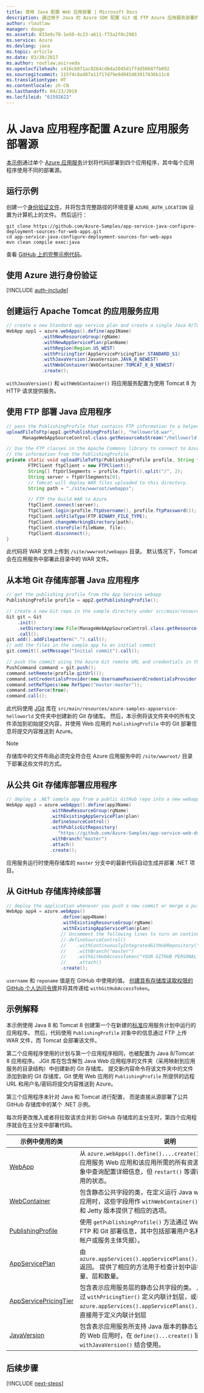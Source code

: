 ```yaml
---
title: 使用 Java 配置 Web 应用部署 | Microsoft Docs
description: 通过用于 Java 的 Azure SDK 配置 Git 或 FTP Azure 应用服务部署的 Java 示例代码
author: rloutlaw
manager: douge
ms.assetid: 833e9c78-1e50-4c23-a611-f73a2f0c2983
ms.service: Azure
ms.devlang: java
ms.topic: article
ms.date: 03/30/2017
ms.author: routlaw;asirveda
ms.openlocfilehash: c416cb871ac8264cd6da2045d1ffdd50607fb092
ms.sourcegitcommit: 115f4c8ad07a11f17d79e9d945d63917836b11c8
ms.translationtype: HT
ms.contentlocale: zh-CN
ms.lasthandoff: 04/23/2019
ms.locfileid: "61592622"
---
```

# <a name="configure-azure-app-service-deployment-sources-from-your-java-applications"></a>从 Java 应用程序配置 Azure 应用服务部署源

[本示例](https://github.com/Azure-Samples/compute-java-create-virtual-machines-across-regions-in-parallel)通过单个 [Azure 应用服务](https://docs.microsoft.com/azure/app-service/)计划将代码部署到四个应用程序，其中每个应用程序使用不同的部署源。

## <a name="run-the-sample"></a>运行示例

创建一个[身份验证文件](https://github.com/Azure/azure-sdk-for-java/blob/master/AUTH.md)，并将包含完整路径的环境变量 `AZURE_AUTH_LOCATION` 设置为计算机上的文件。 然后运行：

```
git clone https://github.com/Azure-Samples/app-service-java-configure-deployment-sources-for-web-apps.git
cd app-service-java-configure-deployment-sources-for-web-apps
mvn clean compile exec:java
```

查看 [GitHub 上的完整示例代码](https://github.com/Azure-Samples/app-service-java-configure-deployment-sources-for-web-apps/blob/master/src/main/java/com/microsoft/azure/management/appservice/samples/ManageWebAppSourceControl.java)。

## <a name="authenticate-with-azure"></a>使用 Azure 进行身份验证

[!INCLUDE [auth-include](includes/java-auth-include.md)]

## <a name="create-a-app-service-app-running-apache-tomcat"></a>创建运行 Apache Tomcat 的应用服务应用

```java
// create a new Standard app service plan and create a single Java 8/Tomcat 8 app in it
WebApp app1 = azure.webApps().define(app1Name)
             .withNewResourceGroup(rgName)
             .withNewAppServicePlan(planName)
             .withRegion(Region.US_WEST)
             .withPricingTier(AppServicePricingTier.STANDARD_S1)
             .withJavaVersion(JavaVersion.JAVA_8_NEWEST)
             .withWebContainer(WebContainer.TOMCAT_8_0_NEWEST)
             .create();
```

`withJavaVersion()` 和 `withWebContainer()` 将应用服务配置为使用 Tomcat 8 为 HTTP 请求提供服务。

## <a name="deploy-a-java-application-using-ftp"></a>使用 FTP 部署 Java 应用程序
```java
// pass the PublishingProfile that contains FTP information to a helper method 
uploadFileToFtp(app1.getPublishingProfile(), "helloworld.war", 
      ManageWebAppSourceControl.class.getResourceAsStream("/helloworld.war"));

// Use the FTP classes in the Apache Commons library to connect to Azure using 
// the information from the PublishingProfile
private static void uploadFileToFtp(PublishingProfile profile, String fileName, InputStream file) throws Exception {
        FTPClient ftpClient = new FTPClient();
        String[] ftpUrlSegments = profile.ftpUrl().split("/", 2);
        String server = ftpUrlSegments[0];
        // Tomcat will deploy WAR files uploaded to this directory.
        String path = "./site/wwwroot/webapps"; 

        // FTP the build WAR to Azure
        ftpClient.connect(server);
        ftpClient.login(profile.ftpUsername(), profile.ftpPassword());
        ftpClient.setFileType(FTP.BINARY_FILE_TYPE);
        ftpClient.changeWorkingDirectory(path);
        ftpClient.storeFile(fileName, file);
        ftpClient.disconnect();
}
```

此代码将 WAR 文件上传到 `/site/wwwroot/webapps` 目录。 默认情况下，Tomcat 会在应用服务中部署此目录中的 WAR 文件。

## <a name="deploy-a-java-application-from-a-local-git-repo"></a>从本地 Git 存储库部署 Java 应用程序

```java
// get the publishing profile from the App Service webapp
PublishingProfile profile = app2.getPublishingProfile();

// create a new Git repo in the sample directory under src/main/resources 
Git git = Git
    .init()
    .setDirectory(new File(ManageWebAppSourceControl.class.getResource("/azure-samples-appservice-helloworld/").getPath()))
    .call();
git.add().addFilepattern(".").call();
// add the files in the sample app to an initial commit
git.commit().setMessage("Initial commit").call(); 

// push the commit using the Azure Git remote URL and credentials in the publishing profile
PushCommand command = git.push();
command.setRemote(profile.gitUrl()); 
command.setCredentialsProvider(new UsernamePasswordCredentialsProvider(profile.gitUsername(), profile.gitPassword()));
command.setRefSpecs(new RefSpec("master:master")); 
command.setForce(true);
command.call();
```      

此代码使用 [JGit](https://eclipse.org/jgit/) 库在 `src/main/resources/azure-samples-appservice-helloworld` 文件夹中创建新的 Git 存储库。 然后，本示例将该文件夹中的所有文件添加到初始提交内容，并使用 Web 应用的 `PublishingProfile` 中的 Git 部署信息将提交内容推送到 Azure。 

>[!NOTE]
> 存储库中的文件布局必须完全符合在 Azure 应用服务中的 `/site/wwwroot/` 目录下部署这些文件的方式。

## <a name="deploy-an-application-from-a-public-git-repo"></a>从公共 Git 存储库部署应用程序

```java
// deploy a .NET sample app from a public GitHub repo into a new webapp
WebApp app3 = azure.webApps().define(app3Name)
                .withNewResourceGroup(rgName)
                .withExistingAppServicePlan(plan)
                .defineSourceControl()
                .withPublicGitRepository(
                   "https://github.com/Azure-Samples/app-service-web-dotnet-get-started")
                .withBranch("master")
                .attach()
                .create();
 ```

 应用服务运行时使用存储库的 `master` 分支中的最新代码自动生成并部署 .NET 项目。

## <a name="continuous-deployment-from-a-github-repo"></a>从 GitHub 存储库持续部署

```java
// deploy the application whenever you push a new commit or merge a pull request into your master branch
WebApp app4 = azure.webApps()
                    .define(app4Name)
                    .withExistingResourceGroup(rgName)
                    .withExistingAppServicePlan(plan)
                    // Uncomment the following lines to turn on continuous deployment scenario
                    //.defineSourceControl()
                    //    .withContinuouslyIntegratedGitHubRepository("username", "reponame")
                    //    .withBranch("master")
                    //    .withGitHubAccessToken("YOUR GITHUB PERSONAL TOKEN")
                    //    .attach()
                    .create();
```  

`username` 和 `reponame` 值是在 GitHub 中使用的值。 [创建具有存储库读取权限的 GitHub 个人访问令牌](https://help.github.com/articles/creating-a-personal-access-token-for-the-command-line/)并将其传递给 `withGitHubAccessToken`。 


## <a name="sample-explanation"></a>示例解释

本示例使用 Java 8 和 Tomcat 8 创建第一个在新建的[标准](https://docs.microsoft.com/azure/app-service/azure-web-sites-web-hosting-plans-in-depth-overview)应用服务计划中运行的应用程序。 然后，代码使用 `PublishingProfile` 对象中的信息通过 FTP 上传 WAR 文件，而 Tomcat 会部署该文件。

第二个应用程序使用的计划与第一个应用程序相同，也被配置为 Java 8/Tomcat 8 应用程序。 JGit 库在包含解包 Java Web 应用程序的文件夹（采用映射到应用服务的目录结构）中创建新的 Git 存储库。 提交新内容命令将该文件夹中的文件添加到新的 Git 存储库，Git 使用 Web 应用的 `PublishingProfile` 所提供的远程 URL 和用户名/密码将提交内容推送到 Azure。

第三个应用程序未针对 Java 和 Tomcat 进行配置， 而是直接从源部署了公共 GitHub 存储库中的某个 .NET 示例。

每次将更改推入或者将拉取请求合并到 GitHub 存储库的主分支时，第四个应用程序就会在主分支中部署代码。

| 示例中使用的类 | 说明
|-------|-------|
| [WebApp](https://docs.microsoft.com/java/api/com.microsoft.azure.management.appservice._web_app) | 从 `azure.webApps().define()....create()` Fluent 链创建。 创建应用服务 Web 应用和该应用所需的所有资源。 大多数方法会在对象中查询配置详细信息，但 `restart()` 等谓词方法会更改 Web 应用的状态。
| [WebContainer](https://docs.microsoft.com/java/api/com.microsoft.azure.management.appservice._web_container) | 包含静态公共字段的类，在定义运行 Java webcontainer 的 Web 应用时，这些字段用作 `withWebContainer()` 的参数。 为 Tomcat 和 Jetty 版本提供了相应的选项。
| [PublishingProfile](https://docs.microsoft.com/java/api/com.microsoft.azure.management.appservice._publishing_profile) | 使用 `getPublishingProfile()` 方法通过 WebApp 对象获取。 包含 FTP 和 Git 部署信息，其中包括部署用户名和密码（不同于 Azure 帐户或服务主体凭据）。
| [AppServicePlan](https://docs.microsoft.com/java/api/com.microsoft.azure.management.appservice._app_service_plan) | 由 `azure.appServices().appServicePlans().getByResourceGroup()` 返回。 提供了相应的方法用于检查计划中运行的 Web 应用的容量、层和数量。
| [AppServicePricingTier](https://docs.microsoft.com/java/api/com.microsoft.azure.management.appservice._app_service_pricing_tier) | 包含表示应用服务层的静态公共字段的类。 用于在创建应用期间通过 `withPricingTier()` 定义内联计划层，或者在通过 `azure.appServices().appServicePlans().define()` 定义计划时直接用于定义内联计划层
| [JavaVersion](https://docs.microsoft.com/java/api/com.microsoft.azure.management.appservice._java_version) | 包含表示应用服务所支持 Java 版本的静态公共字段的类。 创建新的 Web 应用时，在 `define()...create()` 链接期间与 `withJavaVersion()` 结合使用。

## <a name="next-steps"></a>后续步骤

[!INCLUDE [next-steps](includes/java-next-steps.md)]